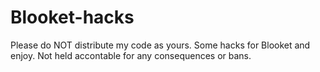 # Blooket-hacks
Please do NOT distribute my code as yours.
Some hacks for Blooket and enjoy.
Not held accontable for any consequences or bans.
